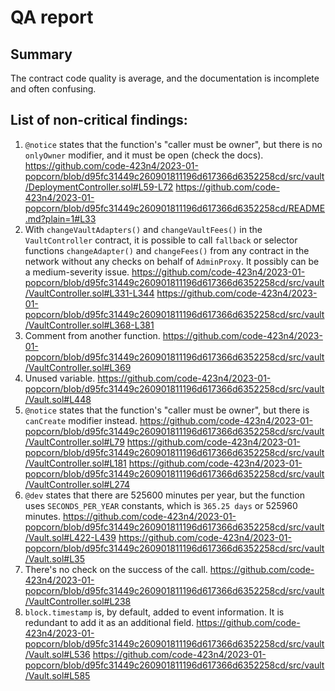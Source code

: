 # QA report

## Summary
The contract code quality is average, and the documentation is incomplete and often confusing.

## List of non-critical findings:
1. `@notice` states that the function's "caller must be owner", but there is no `onlyOwner` modifier, and it must be open (check the docs). 
https://github.com/code-423n4/2023-01-popcorn/blob/d95fc31449c260901811196d617366d6352258cd/src/vault/DeploymentController.sol#L59-L72
https://github.com/code-423n4/2023-01-popcorn/blob/d95fc31449c260901811196d617366d6352258cd/README.md?plain=1#L33
2. With `changeVaultAdapters()` and `changeVaultFees()` in the `VaultController` contract, it is possible to call `fallback` or selector functions `changeAdapter()` and `changeFees()` from any contract in the network without any checks on behalf of `AdminProxy`. It possibly can be a medium-severity issue.
https://github.com/code-423n4/2023-01-popcorn/blob/d95fc31449c260901811196d617366d6352258cd/src/vault/VaultController.sol#L331-L344
https://github.com/code-423n4/2023-01-popcorn/blob/d95fc31449c260901811196d617366d6352258cd/src/vault/VaultController.sol#L368-L381
3. Comment from another function.
https://github.com/code-423n4/2023-01-popcorn/blob/d95fc31449c260901811196d617366d6352258cd/src/vault/VaultController.sol#L369
4. Unused variable.
https://github.com/code-423n4/2023-01-popcorn/blob/d95fc31449c260901811196d617366d6352258cd/src/vault/Vault.sol#L448
5. `@notice` states that the function's "caller must be owner", but there is `canCreate` modifier instead.
https://github.com/code-423n4/2023-01-popcorn/blob/d95fc31449c260901811196d617366d6352258cd/src/vault/VaultController.sol#L79
https://github.com/code-423n4/2023-01-popcorn/blob/d95fc31449c260901811196d617366d6352258cd/src/vault/VaultController.sol#L181
https://github.com/code-423n4/2023-01-popcorn/blob/d95fc31449c260901811196d617366d6352258cd/src/vault/VaultController.sol#L274
6. `@dev` states that there are 525600 minutes per year, but the function uses `SECONDS_PER_YEAR` constants, which is `365.25 days` or 525960 minutes.
https://github.com/code-423n4/2023-01-popcorn/blob/d95fc31449c260901811196d617366d6352258cd/src/vault/Vault.sol#L422-L439
https://github.com/code-423n4/2023-01-popcorn/blob/d95fc31449c260901811196d617366d6352258cd/src/vault/Vault.sol#L35
7. There's no check on the success of the call.
https://github.com/code-423n4/2023-01-popcorn/blob/d95fc31449c260901811196d617366d6352258cd/src/vault/VaultController.sol#L238
8. `block.timestamp` is, by default, added to event information. It is redundant to add it as an additional field.
https://github.com/code-423n4/2023-01-popcorn/blob/d95fc31449c260901811196d617366d6352258cd/src/vault/Vault.sol#L536
https://github.com/code-423n4/2023-01-popcorn/blob/d95fc31449c260901811196d617366d6352258cd/src/vault/Vault.sol#L585